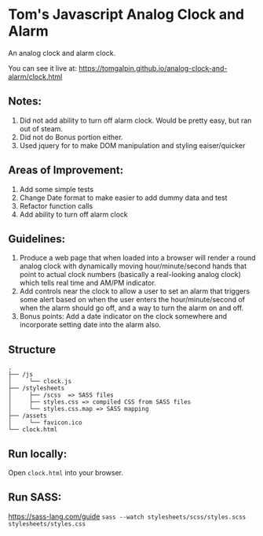 # Tom's Javascript Analog Clock and Alarm
An analog clock and alarm clock.

You can see it live at:
https://tomgalpin.github.io/analog-clock-and-alarm/clock.html

## Notes: 
1. Did not add ability to turn off alarm clock.  Would be pretty easy, but ran out of steam.
2. Did not do Bonus portion either.
3. Used jquery for to make DOM manipulation and styling eaiser/quicker

## Areas of Improvement:
1. Add some simple tests
2. Change Date format to make easier to add dummy data and test
3. Refactor function calls 
4. Add ability to turn off alarm clock

## Guidelines:
1. Produce a web page that when loaded into a browser will render a round analog clock with dynamically moving hour/minute/second hands that point to actual clock numbers (basically a real-looking analog clock) which tells real time and AM/PM indicator. 
2. Add controls near the clock to allow a user to set an alarm that triggers some alert based on when the user enters the hour/minute/second of when the alarm should go off, and a way to turn the alarm on and off. 
3.  Bonus points: Add a date indicator on the clock somewhere and incorporate setting date into the alarm also.

## Structure
    .
    ├── /js 
    │     └── clock.js
    ├── /stylesheets
    │     ├── /scss  => SASS files 
    │     ├── styles.css => compiled CSS from SASS files
    │     └── styles.css.map => SASS mapping
    ├── /assets 
    │     └── favicon.ico
    └── clock.html

## Run locally:
Open `clock.html` into your browser.

## Run SASS:
https://sass-lang.com/guide
`sass --watch stylesheets/scss/styles.scss stylesheets/styles.css`


